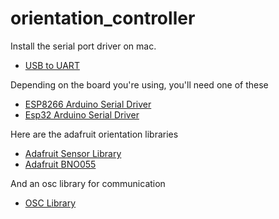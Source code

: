 # orientation_controller
Install the serial port driver on mac.
- [USB to UART](https://www.silabs.com/products/development-tools/software/usb-to-uart-bridge-vcp-drivers)

Depending on the board you're using, you'll need one of these    
- [ESP8266 Arduino Serial Driver](https://github.com/esp8266/Arduino)    
- [Esp32 Arduino Serial Driver](https://github.com/espressif/arduino-esp32#installation-instructions)    

Here are the adafruit orientation libraries    
- [Adafruit Sensor Library](https://github.com/adafruit/Adafruit_Sensor)    
- [Adafruit BNO055](https://github.com/adafruit/Adafruit_BNO055)    

And an osc library for communication    
- [OSC Library](https://github.com/CNMAT/OSC)
